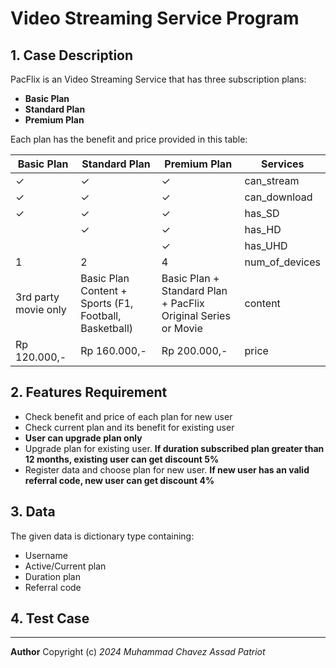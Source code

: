 # Video Streaming Service Program

## 1. Case Description

PacFlix is an Video Streaming Service that has three subscription plans:
- **Basic Plan**
- **Standard Plan**
- **Premium Plan**

Each plan has the benefit and price provided in this table: 

| **Basic Plan**       | **Standard Plan**                                       | **Premium Plan**                                               | **Services**   |
|----------------------|---------------------------------------------------------|----------------------------------------------------------------|----------------|
| ✓                    | ✓                                                       | ✓                                                              | can_stream     |
| ✓                    | ✓                                                       | ✓                                                              | can_download   |
| ✓                    | ✓                                                       | ✓                                                              | has_SD         |
|                      | ✓                                                       | ✓                                                              | has_HD         |
|                      |                                                         | ✓                                                              | has_UHD        |
| 1                    | 2                                                       | 4                                                              | num_of_devices |
| 3rd party movie only | Basic Plan Content + Sports  (F1, Football, Basketball) | Basic Plan + Standard Plan +  PacFlix Original Series or Movie | content        |
| Rp 120.000,-         | Rp 160.000,-                                            | Rp 200.000,-                                                   | price          |

## 2. Features Requirement

- Check benefit and price of each plan for new user
- Check current plan and its benefit for existing user
- **User can upgrade plan only**
- Upgrade plan for existing user. **If duration subscribed plan greater than 12 months, existing user can get discount 5%**
- Register data and choose plan for new user. **If new user has an valid referral code, new user can get discount 4%**

## 3. Data

The given data is dictionary type containing:
- Username
- Active/Current plan
- Duration plan
- Referral code

## 4. Test Case

----------------------------------------

**Author** Copyright (c) *2024 Muhammad Chavez Assad Patriot*
